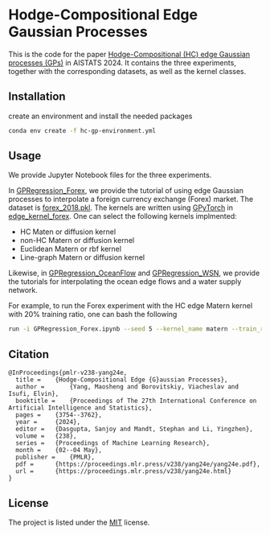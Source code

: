 # Hodge-Compositional Edge Gaussian Processes

This is the code for the paper [Hodge-Compositional (HC) edge Gaussian processes (GPs)](https://arxiv.org/abs/2310.19450) in AISTATS 2024. It contains the three experiments, together with the corresponding datasets, as well as the kernel classes. 


## Installation

create an environment and install the needed packages

```bash
conda env create -f hc-gp-environment.yml
```

## Usage
We provide Jupyter Notebook files for the three experiments. 

In [GPRegression_Forex](GPRegression_Forex.ipynb), we provide the tutorial of using edge Gaussian processes to interpolate a foreign currency exchange (Forex) market. 
The dataset is [forex_2018.pkl](data/forex/forex_2018.pkl). 
The kernels are written using [GPyTorch](https://docs.gpytorch.ai/en/stable/) in [edge_kernel_forex](kernels/edge_kernel_forex.py). 
One can select the following kernels implmented:
- HC Maten or diffusion kernel 
- non-HC Matern or diffusion kernel
- Euclidean Matern or rbf kernel 
- Line-graph Matern or diffusion kernel 

Likewise, in [GPRegression_OceanFlow](GPRegression_OceanFlow.ipynb) and [GPRegression_WSN](GPRegression_WSN.ipynb), we provide the tutorials for interpolating the ocean edge flows and a water supply network. 

For example, to run the Forex experiment with the HC edge Matern kernel with 20\% training ratio, one can bash the following 
```bash
run -i GPRegression_Forex.ipynb --seed 5 --kernel_name matern --train_ratio 0.2
```


## Citation 
```
@InProceedings{pmlr-v238-yang24e,
  title = 	 {Hodge-Compositional Edge {G}aussian Processes},
  author =       {Yang, Maosheng and Borovitskiy, Viacheslav and Isufi, Elvin},
  booktitle = 	 {Proceedings of The 27th International Conference on Artificial Intelligence and Statistics},
  pages = 	 {3754--3762},
  year = 	 {2024},
  editor = 	 {Dasgupta, Sanjoy and Mandt, Stephan and Li, Yingzhen},
  volume = 	 {238},
  series = 	 {Proceedings of Machine Learning Research},
  month = 	 {02--04 May},
  publisher =    {PMLR},
  pdf = 	 {https://proceedings.mlr.press/v238/yang24e/yang24e.pdf},
  url = 	 {https://proceedings.mlr.press/v238/yang24e.html}
}
```



## License
The project is listed under the [MIT](https://choosealicense.com/licenses/mit/) license.


